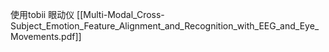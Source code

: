 使用tobii 眼动仪
[[Multi-Modal_Cross-Subject_Emotion_Feature_Alignment_and_Recognition_with_EEG_and_Eye_Movements.pdf]] 